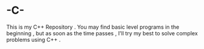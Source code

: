 # -C-
This is my C++ Repository . You may find basic level programs in the beginning , but as soon as the time passes , I'll try my best to solve complex problems using C++ .
